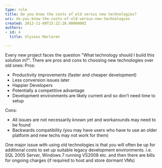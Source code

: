 ```yaml
---
type: rule
title: Do you know the costs of old versus new technologies?
uri: do-you-know-the-costs-of-old-versus-new-technologies
created: 2012-11-08T15:22:28.0000000Z
authors:
- id: 4
  title: Ulysses Maclaren

---
```


Every new project faces the question "What technology should I build this solution in?". There are pros and cons to choosing new technologies over old ones: 
Pros:

- Productivity improvements (faster and cheaper development)
- Less conversion issues later
- Happier Developers
- Potentially a competitive advantage
- Development environments are likely current and so don’t need time to setup


Cons:

- All issues are not necessarily known yet and workarounds may need to be found
- Backwards compatibility (you may have users who have to use an older platform and new techs may not work for them)


One major issue with using old technologies is that you will often be up for additional costs to set up suitable legacy development environments. i.e. SQL 2005 Server, Windows 7 running VS2008 etc. and then there are bills for ongoing charges (if required to host and store dormant VMs)
